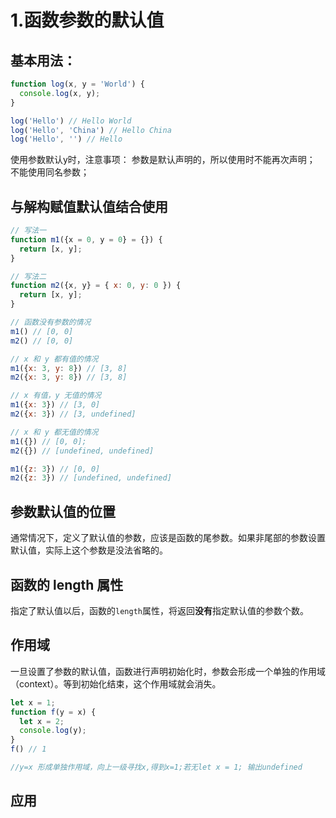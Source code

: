 # 1.函数参数的默认值

## 基本用法：

```javascript
function log(x, y = 'World') {
  console.log(x, y);
}

log('Hello') // Hello World
log('Hello', 'China') // Hello China
log('Hello', '') // Hello
```
使用参数默认y时，注意事项：
参数是默认声明的，所以使用时不能再次声明；
不能使用同名参数；

## 与解构赋值默认值结合使用
```javascript
// 写法一
function m1({x = 0, y = 0} = {}) {
  return [x, y];
}

// 写法二
function m2({x, y} = { x: 0, y: 0 }) {
  return [x, y];
}
```
```javascript
// 函数没有参数的情况
m1() // [0, 0]
m2() // [0, 0]

// x 和 y 都有值的情况
m1({x: 3, y: 8}) // [3, 8]
m2({x: 3, y: 8}) // [3, 8]

// x 有值，y 无值的情况
m1({x: 3}) // [3, 0]
m2({x: 3}) // [3, undefined]

// x 和 y 都无值的情况
m1({}) // [0, 0];
m2({}) // [undefined, undefined]

m1({z: 3}) // [0, 0]
m2({z: 3}) // [undefined, undefined]
```

## 参数默认值的位置
通常情况下，定义了默认值的参数，应该是函数的尾参数。如果非尾部的参数设置默认值，实际上这个参数是没法省略的。

## 函数的 length 属性
指定了默认值以后，函数的`length`属性，将返回**没有**指定默认值的参数个数。

## 作用域
一旦设置了参数的默认值，函数进行声明初始化时，参数会形成一个单独的作用域（context）。等到初始化结束，这个作用域就会消失。
```javascript
let x = 1;
function f(y = x) {
  let x = 2;
  console.log(y);
}
f() // 1

//y=x 形成单独作用域，向上一级寻找x,得到x=1;若无let x = 1; 输出undefined
```

## 应用


<!--stackedit_data:
eyJoaXN0b3J5IjpbLTE4MjI1ODEwMjNdfQ==
-->